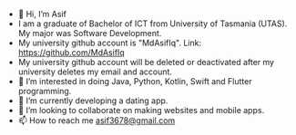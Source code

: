 - 👋 Hi, I’m Asif
- I am a graduate of Bachelor of ICT from University of Tasmania (UTAS). My major was Software Development.
- My university github account is "MdAsifIq". Link: https://github.com/MdAsifIq
- My university github account will be deleted or deactivated after my university deletes my email and account.
- 👀 I’m interested in doing Java, Python, Kotlin, Swift and Flutter programming.
- 🌱 I’m currently developing a dating app.
- 💞️ I’m looking to collaborate on making websites and mobile apps.
- 📫 How to reach me asif3678@gmail.com

<!---
AceAsif/AceAsif is a ✨ special ✨ repository because its `README.md` (this file) appears on your GitHub profile.
You can click the Preview link to take a look at your changes.
--->
